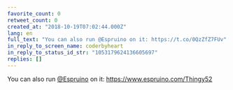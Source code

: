 ```yaml
---
favorite_count: 0
retweet_count: 0
created_at: "2018-10-19T07:02:44.000Z"
lang: en
full_text: "You can also run @Espruino on it: https://t.co/0QzZfZ7FUv"
in_reply_to_screen_name: coderbyheart
in_reply_to_status_id_str: "1053179624136605697"
replies: []
---
```


You can also run [@Espruino](https://twitter.com/Espruino) on it:
<https://www.espruino.com/Thingy52>
